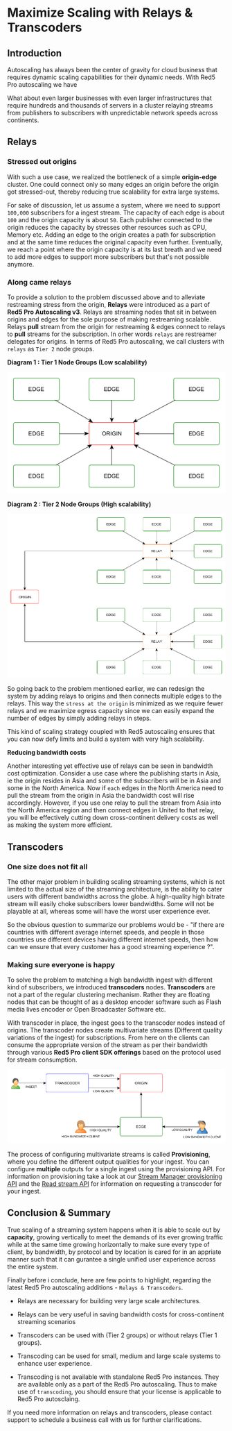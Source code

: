 # Maximize Scaling with Relays & Transcoders

## Introduction

Autoscaling has always been the center of gravity for cloud business that requires dynamic scaling capabilities for their dynamic needs. With Red5 Pro autoscaling we have 

What about even larger businesses with even larger infrastructures that require hundreds and thousands of servers in a cluster relaying streams from publishers to subscribers with unpredictable network speeds across continents.

## Relays

### Stressed out origins

With such a use case, we realized the bottleneck of a simple **origin-edge** cluster. One could connect only so many edges an origin before the origin got stressed-out, thereby reducing true scalability for extra large systems.

For sake of discussion, let us assume a system, where we need to support `100,000` subscribers for a ingest stream. The capacity of each edge is about `100` and the origin capacity is about `50`. Each publisher connected to the origin reduces the capacity by stresses other resources such as CPU, Memory etc. Adding an edge to the origin creates a path for subscription and at the same time reduces the original capacity even further. Eventually, we reach a point where the origin capacity is at its last breath and we need to add more edges to support more subscribers but that's not possible anymore.

### Along came relays

To provide a solution to the problem discussed above and to alleviate restreaming stress from the origin, **Relays** were introduced as a part of **Red5 Pro Autoscaling v3**. Relays are streaming nodes that sit in between origins and edges for the sole purpose of making restreaming scalable. Relays **pull** stream from the origin for restreaming  & edges connect to relays to **pull** streams for the subscription. In orher words `relays` are restreamer delegates for origins. In terms of Red5 Pro autoscaling, we call clusters with `relays` as `Tier 2` node groups.

**Diagram 1 : Tier 1 Node Groups (Low scalability)**

![Tier 1 NodeGroups](images/tier-1-cluster.png)

**Diagram 2 : Tier 2 Node Groups (High scalability)**

![Tier 2 NodeGroups](images/tier-2-cluster.png)

So going back to the problem mentioned earlier, we can redesign the system by adding relays to origins and then connects multiple edges to the relays. This way the `stress at the origin` is minimized as we require fewer relays and we maximize egress capacity since we can easily expand the number of edges by simply adding relays in steps.

This kind of scaling strategy coupled with Red5 autoscaling ensures that you can now defy limits and build a system with very high scalability.

**Reducing bandwidth costs**

Another interesting yet effective use of relays can be seen in bandwidth cost optimization. Consider a use case where the publishing starts in Asia, ie the origin resides in Asia and some of the subscribers will be in Asia and some in the North America. Now if `each` edges in the North America need to pull the stream from the origin in Asia the bandwidth cost will rise accordingly. However, if you use one relay to pull the stream from Asia into the North America region and then connect edges in United to that relay, you will be effectively cutting down cross-continent delivery costs as well as making the system more efficient.

## Transcoders

### One size does not fit all

The other major problem in building scaling streaming systems, which is not limited to the actual size of the streaming architecture, is the ability to cater users with different bandwidths across the globe. A high-quality high bitrate stream will easily choke subscribers lower bandwidths. Some will not be playable at all, whereas some will have the worst user experience ever.

So the obvious question to summarize our problems would be - "if there are countries with different average internet speeds, and people in those countries use different devices having different internet speeds, then how can we ensure that every customer has a good streaming experience ?".

### Making sure everyone is happy

To solve the problem to matching a  high bandwidth ingest with different kind of subscribers, we introduced **transcoders** nodes. **Transcoders** are not a part of the regular clustering mechanism. Rather they are floating nodes that can be thought of as a desktop encoder software such as Flash media lives encoder or Open Broadcaster Software etc.

With transcoder in place, the ingest goes to the transcoder nodes instead of origins. The transcoder nodes create multivariate streams (Different quality variations of the ingest) for subscriptions. From here on the clients can consume the appropriate version of the stream as per their bandwidth through various **Red5 Pro client SDK offerings** based on the protocol used for stream consumption.

![Simple 2 quality transcoding](images/basic-2-quality-transcoding.png)

The process of configuring multivariate streams is called **Provisioning**, where you define the different output qualities for your ingest. You can configure **multiple** outputs for a single ingest using the provisioning API. For information on provisioning take a look at our [Stream Manager provisioning API](https://www.red5pro.com/docs/autoscale/smapi-streamprovision) and the [Read stream API](https://www.red5pro.com/docs/autoscale/smapi-streams#read-stream) for information on requesting a transcoder for your ingest.

## Conclusion & Summary

True scaling of a streaming system happens when it is able to scale out by **capacity**, growing vertically to meet the demands of its ever growing traffic while at the same time growing horizontally to make sure every type of client, by bandwidth, by protocol and by location is cared for in an appriate manner such that it can gurantee a single unified user experience across the entire system.

Finally before i conclude, here are few points to highlight, regarding the latest Red5 Pro autoscaling additions - `Relays & Transcoders`.

* Relays are necessary for building very large scale architectures.

* Relays can be very useful in saving bandwidth costs for cross-continent streaming scenarios

* Transcoders can be used with (Tier 2 groups) or without relays (Tier 1 groups).

* Transcoding can be used for small, medium and large scale systems to enhance user experience.

* Transcoding is not available with standalone Red5 Pro instances. They are available only as a part of the Red5 Pro autoscaling. Thus to make use of `transcoding`, you should ensure that your license is applicable to Red5 Pro autosclaing.

If you need more information on relays and transcoders, please contact support to schedule a business call with us for further clarifications.